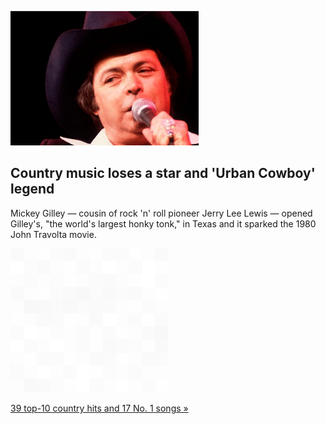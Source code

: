 
![Country music loses a star and 'Urban Cowboy' legend](./20220507235837.png)
## Country music loses a star and 'Urban Cowboy' legend

Mickey Gilley — cousin of rock 'n' roll pioneer Jerry Lee Lewis — opened Gilley's, "the world's largest honky tonk," in Texas and it sparked the 1980 John Travolta movie.

![pic](../square_bg.png)

[39 top-10 country hits and 17 No. 1 songs »](https://www.yahoo.com/entertainment/mickey-gilley-helped-inspire-urban-213116519.html)
